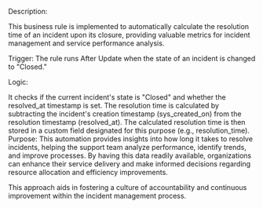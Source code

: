 Description:

This business rule is implemented to automatically calculate the resolution time of an incident upon its closure, providing valuable metrics for incident management and service performance analysis.

Trigger: The rule runs After Update when the state of an incident is changed to "Closed."

Logic:

It checks if the current incident's state is "Closed" and whether the resolved_at timestamp is set.
The resolution time is calculated by subtracting the incident's creation timestamp (sys_created_on) from the resolution timestamp (resolved_at).
The calculated resolution time is then stored in a custom field designated for this purpose (e.g., resolution_time).
Purpose: This automation provides insights into how long it takes to resolve incidents, helping the support team analyze performance, identify trends, and improve processes. By having this data readily available, organizations can enhance their service delivery and make informed decisions regarding resource allocation and efficiency improvements.

This approach aids in fostering a culture of accountability and continuous improvement within the incident management process.
